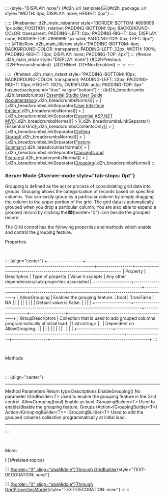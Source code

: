 ::: {style="DISPLAY: none"}
[](ms-xhelp:///?Id=d2h_url_template){#d2h_url_template}![](!package_url!){#d2h_package_url style="WIDTH: 0px; DISPLAY: none; HEIGHT: 0px"}
:::

::::: {#nsbanner .d2h_main_nsbanner style="BORDER-BOTTOM: #999999 1px solid; POSITION: relative; PADDING-BOTTOM: 0px; BACKGROUND-COLOR: transparent; PADDING-LEFT: 0px; PADDING-RIGHT: 0px; DISPLAY: none; BORDER-TOP: #999999 1px solid; PADDING-TOP: 0px; LEFT: 0px"}
:::: {#TitleRow .d2h_main_titlerow style="PADDING-BOTTOM: 4px; BACKGROUND-COLOR: transparent; PADDING-LEFT: 22px; WIDTH: 100%; PADDING-RIGHT: 10px; DISPLAY: none; PADDING-TOP: 4px"}
::: {#ienav .d2h_main_ienav style="DISPLAY: none"}
[](ms-xhelp:///?Id=de0a853a-25b9-4fe8-b285-4625378c8883){#D2HPrevious .D2HPreviousEnabled}  [](ms-xhelp:///?Id=c4989e9a-ca5f-4ba5-8638-b8c5518361b4){#D2HNext .D2HNextEnabled}
:::
::::
:::::

:::::: {#nstext .d2h_main_nstext style="PADDING-BOTTOM: 10px; BACKGROUND-COLOR: transparent; PADDING-LEFT: 22px; PADDING-RIGHT: 10px; HEIGHT: 100%; OVERFLOW: auto; PADDING-TOP: 5px" hasuserbackground="true" valign="bottom"}
::: {#d2h_breadcrumbs .d2h_breadcrumbs}
[Essential Studio User Guide Documentation](ms-xhelp:///?Id=12457748-09e3-4d74-a240-8e049cedf030){.d2h_breadcrumbsNormal}[ \> ]{.d2h_breadcrumbsLinkSeparator}[User Interface Edition](ms-xhelp:///?Id=c29296b7-531c-413b-a0ec-488ca1f7f669){.d2h_breadcrumbsNormal}[ \> ]{.d2h_breadcrumbsLinkSeparator}[Essential ASP.NET MVC](ms-xhelp:///?Id=4b14e7d1-65c4-4f67-b1aa-2c37709905a5){.d2h_breadcrumbsNormal}[ \> ]{.d2h_breadcrumbsLinkSeparator}[Essential Grid]{.d2h_breadcrumbsContentsOnly}[ \> ]{.d2h_breadcrumbsLinkSeparator}[Getting Started](ms-xhelp:///?Id=c7ed3902-b25b-4170-be58-1d3d0b57748a){.d2h_breadcrumbsNormal}[ \> ]{.d2h_breadcrumbsLinkSeparator}[Feature Summary](ms-xhelp:///?Id=1923e679-441a-44e0-9bca-e0e50988a857){.d2h_breadcrumbsNormal}[ \> ]{.d2h_breadcrumbsLinkSeparator}[Concepts and Features](ms-xhelp:///?Id=4a1657fa-4756-42b9-9153-aebf5dcfc503){.d2h_breadcrumbsNormal}[ \> ]{.d2h_breadcrumbsLinkSeparator}[Grouping](ms-xhelp:///?Id=de0a853a-25b9-4fe8-b285-4625378c8883){.d2h_breadcrumbsNormal}
:::

### Server Mode {#server-mode style="tab-stops: 0pt"}

Grouping is defined as the act or process of consolidating grid data into groups. Grouping allows the categorization of records based on specified columns. You can easily group by a particular column by simply dragging the column to the upper portion of the grid. The grid data is automatically grouped when you drop a particular column. You are also able to expand a grouped record by clicking the ![](ImagesExt/image58_132.jpg){border="0"} icon beside the grouped record.

The Grid control has the following properties and methods which enable and control the grouping feature.

Properties

 

::: {align="center"}
+------------------+----------------------------------------------------------------------------------+------------------+------------------+--------------------------------------------------+
| Property         | Description                                                                      | Type of property | Value it accepts | Any other dependencies/sub-properties associated |
+------------------+----------------------------------------------------------------------------------+------------------+------------------+--------------------------------------------------+
| AllowGrouping    | Enables the grouping feature.                                                    | bool             | True/False       | NA                                               |
|                  |                                                                                  |                  |                  |                                                  |
|                  | Default value is False.                                                          |                  |                  |                                                  |
+------------------+----------------------------------------------------------------------------------+------------------+------------------+--------------------------------------------------+
| GroupDescriptors | Collection that is used to add grouped columns programmatically at initial load. | List\<string\>   |                  | Dependent on AllowGrouping.                      |
|                  |                                                                                  |                  |                  |                                                  |
|                  |                                                                                  |                  |                  |                                                  |
+------------------+----------------------------------------------------------------------------------+------------------+------------------+--------------------------------------------------+
:::

 

Methods

 

::: {align="center"}
  ---------------------------------------- --------------------------------- ----------------------- ------------------------------------------------------------------------------
  Method                                   Parameters                        Return type             Descriptions
  EnableGrouping()                         No parameter                      IGridBuilder\<T\>       Used to enable the grouping feature in the Grid control.
  AllowGrouping(bool)                      Enable as bool                    IGroupingBuilder\<T\>   Used to enable/disable the grouping feature.
  Groups (Action\<IGroupingBuilder\<T\>)   Action\<IGroupingBuilder\<T\>\>   IGroupingBuilder\<T\>   Used to add the grouped columns collection programmatically at initial load.
  ---------------------------------------- --------------------------------- ----------------------- ------------------------------------------------------------------------------
:::

 

More:

[ ]{#related-topics}

[![](button.gif){border="0" align="absMiddle"}Through GridBuilder](ms-xhelp:///?Id=b81276e7-f18f-43d6-b386-8cd8f2698631){style="TEXT-DECORATION: none"}

[![](button.gif){border="0" align="absMiddle"}Through GridPropertiesModel](ms-xhelp:///?Id=e45f93ad-9908-4b26-97ba-76d017d90aa9){style="TEXT-DECORATION: none"}
::::::
